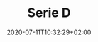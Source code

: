 ---
title: "Serie D"
date: 2020-07-11T10:32:29+02:00
foto: ""
giocatori:
  - jorge-gutierrez
allenatore:
  - Steve Kerr
coach: []
categorie: serie-d
stagioni: 2020-2021
---
